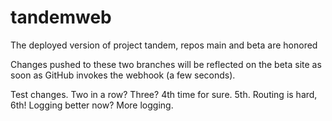 # tandemweb
The deployed version of project tandem, repos main and beta are honored

Changes pushed to these two branches will be reflected on the beta site as soon as GitHub invokes the webhook (a few seconds).

Test changes. Two in a row? Three? 4th time for sure. 5th. Routing is hard, 6th! Logging better now? More logging.
